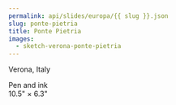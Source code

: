 ```yaml
---
permalink: api/slides/europa/{{ slug }}.json
slug: ponte-pietria
title: Ponte Pietria
images:
  - sketch-verona-ponte-pietria
---
```

Verona, Italy

Pen and ink  
10.5" × 6.3"